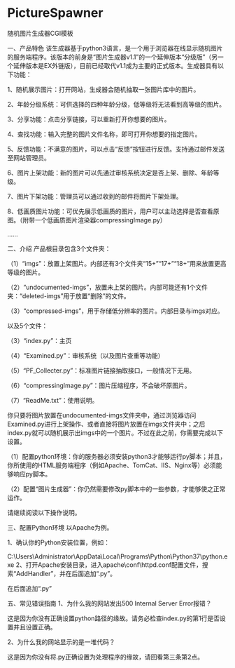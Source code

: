 # PictureSpawner
随机图片生成器CGI模板

一、产品特色
该生成器基于python3语言，是一个用于浏览器在线显示随机图片的服务端程序。该版本的前身是“图片生成器v1.1”的一个延伸版本“分级版”（另一个延伸版本是EX外链版），目前已经取代v1.1成为主要的正式版本。生成器具有以下功能：

1、随机展示图片：打开网站，生成器会随机抽取一张图片库中的图片。

2、年龄分级系统：可供选择的四种年龄分级，低等级将无法看到高等级的图片。

3、分享功能：点击分享链接，可以重新打开你想要的图片。

4、查找功能：输入完整的图片文件名称，即可打开你想要的指定图片。

5、反馈功能：不满意的图片，可以点击“反馈”按钮进行反馈。支持通过邮件发送至网站管理员。

6、图片上架功能：新的图片可以先通过审核系统决定是否上架、删除、年龄等级。

7、图片下架功能：管理员可以通过收到的邮件将图片下架处理。

8、低画质图片功能：可优先展示低画质的图片，用户可以主动选择是否查看原图。（附带一个低画质图片渲染器compressingImage.py）

……

二、介绍
产品根目录包含3个文件夹：

（1）“imgs”：放置上架图片。内部还有3个文件夹“15+”“17+”“18+”用来放置更高等级的图片。

（2）“undocumented-imgs”，放置未上架的图片。内部可能还有1个文件夹：“deleted-imgs”用于放置“删除”的文件。

（3）“compressed-imgs”，用于存储低分辨率的图片。内部目录与imgs对应。

以及5个文件：

（3）“index.py”：主页

（4）“Examined.py”：审核系统（以及图片查重等功能）

（5）“PF_Collecter.py”：标准图片链接抽取接口，一般情况下无用。

（6）“compressingImage.py”：图片压缩程序，不会破坏原图片。

（7）“ReadMe.txt”：使用说明。

你只要将图片放置在undocumented-imgs文件夹中，通过浏览器访问Examined.py进行上架操作、或者直接将图片放置在imgs文件夹中；之后index.py就可以随机展示出imgs中的一个图片。不过在此之前，你需要完成以下设置。

（1）配置python环境：你的服务器必须安装python3才能够运行py脚本；并且，你所使用的HTML服务端程序（例如Apache、TomCat、IIS、Nginx等）必须能够响应py脚本。

（2）配置“图片生成器”：你仍然需要修改py脚本中的一些参数，才能够使之正常运作。

请继续阅读以下操作说明。

三、配置Python环境
以Apache为例。

1、确认你的Python安装位置，例如：

C:\Users\Administrator\AppData\Local\Programs\Python\Python37\python.exe
2、打开Apache安装目录，进入apache\conf\httpd.conf配置文件，搜索“AddHandler”，并在后面追加“.py”。


在后面追加“.py”

五、常见错误指南
1、为什么我的网站发出500 Internal Server Error报错？

这是因为你没有正确设置python路径的缘故。请务必检查index.py的第1行是否设置并且设置正确。

2、为什么我的网站显示的是一堆代码？

这是因为你没有将.py正确设置为处理程序的缘故，请回看第三条第2点。

